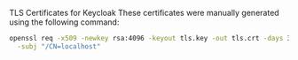 TLS Certificates for Keycloak
These certificates were manually generated using the following command:

```bash
openssl req -x509 -newkey rsa:4096 -keyout tls.key -out tls.crt -days 365 -nodes \
  -subj "/CN=localhost"
```
